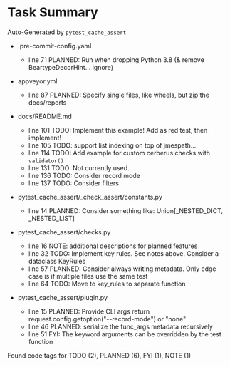 # Task Summary

Auto-Generated by `pytest_cache_assert`

- .pre-commit-config.yaml
    - line  71 PLANNED: Run when dropping Python 3.8 (& remove BeartypeDecorHint... ignore)

- appveyor.yml
    - line  87 PLANNED: Specify single files, like wheels, but zip the docs/reports

- docs/README.md
    - line 101    TODO: Implement this example! Add as red test, then implement!
    - line 105    TODO: support list indexing on top of jmespath...
    - line 114    TODO: Add example for custom cerberus checks with `validator()`
    - line 131    TODO: Not currently used...
    - line 136    TODO: Consider record mode
    - line 137    TODO: Consider filters

- pytest_cache_assert/_check_assert/constants.py
    - line  14 PLANNED: Consider something like: Union[_NESTED_DICT, _NESTED_LIST]

- pytest_cache_assert/checks.py
    - line  16    NOTE: additional descriptions for planned features
    - line  32    TODO: Implement key rules. See notes above. Consider a dataclass KeyRules
    - line  57 PLANNED: Consider always writing metadata. Only edge case is if multiple files use the same test
    - line  64    TODO: Move to key_rules to separate function

- pytest_cache_assert/plugin.py
    - line  15 PLANNED: Provide CLI args return request.config.getoption("--record-mode") or "none"
    - line  46 PLANNED: serialize the func_args metadata recursively
    - line  51     FYI: The keyword arguments can be overridden by the test function

Found code tags for TODO (2), PLANNED (6), FYI (1), NOTE (1)

<!-- calcipy:skip_tags -->

